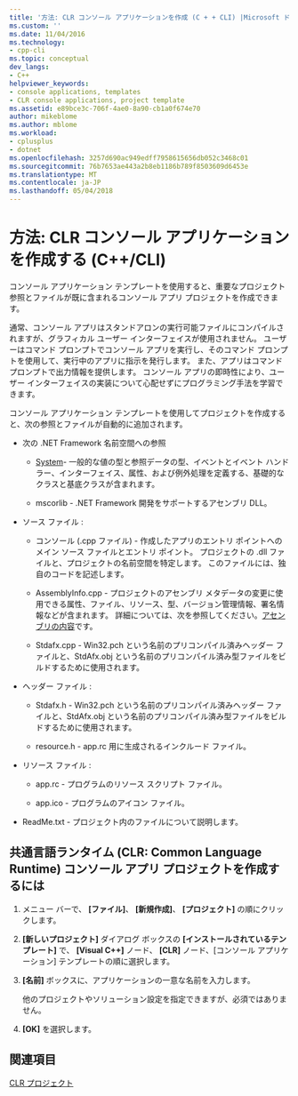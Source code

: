 ```yaml
---
title: '方法: CLR コンソール アプリケーションを作成 (C + + CLI) |Microsoft ドキュメント'
ms.custom: ''
ms.date: 11/04/2016
ms.technology:
- cpp-cli
ms.topic: conceptual
dev_langs:
- C++
helpviewer_keywords:
- console applications, templates
- CLR console applications, project template
ms.assetid: e89bce3c-706f-4ae0-8a90-cb1a0f674e70
author: mikeblome
ms.author: mblome
ms.workload:
- cplusplus
- dotnet
ms.openlocfilehash: 3257d690ac949edff7958615656db052c3468c01
ms.sourcegitcommit: 76b7653ae443a2b8eb1186b789f8503609d6453e
ms.translationtype: MT
ms.contentlocale: ja-JP
ms.lasthandoff: 05/04/2018
---
```

# <a name="how-to-create-clr-console-applications-ccli"></a>方法: CLR コンソール アプリケーションを作成する (C++/CLI)
コンソール アプリケーション テンプレートを使用すると、重要なプロジェクト参照とファイルが既に含まれるコンソール アプリ プロジェクトを作成できます。  
  
 通常、コンソール アプリはスタンドアロンの実行可能ファイルにコンパイルされますが、グラフィカル ユーザー インターフェイスが使用されません。 ユーザーはコマンド プロンプトでコンソール アプリを実行し、そのコマンド プロンプトを使用して、実行中のアプリに指示を発行します。 また、アプリはコマンド プロンプトで出力情報を提供します。 コンソール アプリの即時性により、ユーザー インターフェイスの実装について心配せずにプログラミング手法を学習できます。  
  
 コンソール アプリケーション テンプレートを使用してプロジェクトを作成すると、次の参照とファイルが自動的に追加されます。  
  
-   次の .NET Framework 名前空間への参照  
  
    -   [System](https://msdn.microsoft.com/en-us/library/system.appdomainmanager.appdomainmanager.aspx)- 一般的な値の型と参照データの型、イベントとイベント ハンドラー、インターフェイス、属性、および例外処理を定義する、基礎的なクラスと基底クラスが含まれます。  
  
    -   mscorlib - .NET Framework 開発をサポートするアセンブリ DLL。  
  
-   ソース ファイル :  
  
    -   コンソール (.cpp ファイル) - 作成したアプリのエントリ ポイントへのメイン ソース ファイルとエントリ ポイント。 プロジェクトの .dll ファイルと、プロジェクトの名前空間を特定します。 このファイルには、独自のコードを記述します。  
  
    -   AssemblyInfo.cpp - プロジェクトのアセンブリ メタデータの変更に使用できる属性、ファイル、リソース、型、バージョン管理情報、署名情報などが含まれます。 詳細については、次を参照してください。[アセンブリの内容](/dotnet/framework/app-domains/assembly-contents)です。  
  
    -   Stdafx.cpp - Win32.pch という名前のプリコンパイル済みヘッダー ファイルと、StdAfx.obj という名前のプリコンパイル済み型ファイルをビルドするために使用されます。  
  
-   ヘッダー ファイル :  
  
    -   Stdafx.h - Win32.pch という名前のプリコンパイル済みヘッダー ファイルと、StdAfx.obj という名前のプリコンパイル済み型ファイルをビルドするために使用されます。  
  
    -   resource.h - app.rc 用に生成されるインクルード ファイル。  
  
-   リソース ファイル :  
  
    -   app.rc - プログラムのリソース スクリプト ファイル。  
  
    -   app.ico - プログラムのアイコン ファイル。  
  
-   ReadMe.txt - プロジェクト内のファイルについて説明します。  
  
## <a name="to-create-a-common-language-runtime-clr-console-app-project"></a>共通言語ランタイム (CLR: Common Language Runtime) コンソール アプリ プロジェクトを作成するには  
  
1.  メニュー バーで、 **[ファイル]**、 **[新規作成]**、 **[プロジェクト]** の順にクリックします。  
  
2.  **[新しいプロジェクト]** ダイアログ ボックスの **[インストールされているテンプレート]** で、 **[Visual C++]** ノード、 **[CLR]** ノード、[コンソール アプリケーション] テンプレートの順に選択します。  
  
3.  **[名前]** ボックスに、アプリケーションの一意な名前を入力します。  
  
     他のプロジェクトやソリューション設定を指定できますが、必須ではありません。  
  
4.  **[OK]** を選択します。  
  
## <a name="see-also"></a>関連項目  
 [CLR プロジェクト](../ide/files-created-for-clr-projects.md)   


